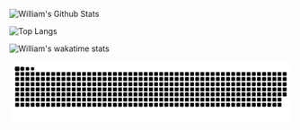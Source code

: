 ![William's Github Stats](https://github-readme-stats.vercel.app/api?username=willidert&show_icons=true&theme=tokyonight)

![Top Langs](https://github-readme-stats.vercel.app/api/top-langs/?username=willidert)

![William's wakatime stats](https://github-readme-stats.vercel.app/api/wakatime?username=willidert)

![Snake animation](https://github.com/willidert/willidert/blob/output/github-contribution-grid-snake.svg)
